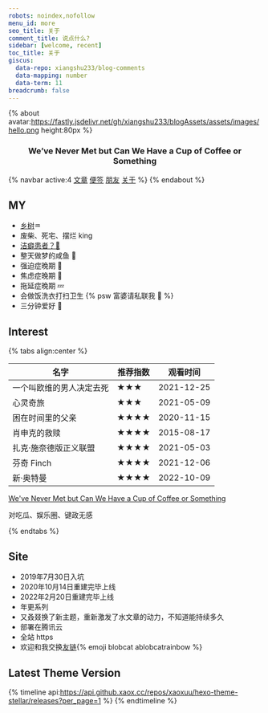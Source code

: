 ```yaml
---
robots: noindex,nofollow
menu_id: more
seo_title: 关于
comment_title: 说点什么?
sidebar: [welcome, recent]
toc_title: 关于
giscus:
  data-repo: xiangshu233/blog-comments
  data-mapping: number
  data-term: 11
breadcrumb: false
---
```


{% about avatar:https://fastly.jsdelivr.net/gh/xiangshu233/blogAssets/assets/images/hello.png height:80px %}

<h3 style="text-align: center">We’ve Never Met but Can We Have a Cup of Coffee or Something</h3>

{% navbar  active:4 [文章](/) [便签](/notes/) [朋友](/friends/)  [关于](/about/) %}
{% endabout %}

## MY

- [乡树](https://www.16personalities.com/profiles/adf14902911ea)♒️
- 废柴、死宅、摆烂 king
- [洁癖患者？🥴](https://b23.tv/NnaTV5)
- 整天做梦的咸鱼 🎣
- 强迫症晚期 🤯
- 焦虑症晚期 💭
- 拖延症晚期 💤
- 会做饭洗衣打扫卫生 {% psw  富婆请私联我 🤤 %}
- 三分钟爱好 🫡

## Interest

{% tabs align:center %}

<!-- tab 影视 -->

| 名字                     | 推荐指数 | 观看时间   |
| ------------------------ | -------- | ---------- |
| 一个叫欧维的男人决定去死 | ★★★     | 2021-12-25 |
| 心灵奇旅                 | ★★★    | 2021-05-09 |
| 困在时间里的父亲         | ★★★★     | 2020-11-15 |
| 肖申克的救赎             | ★★★★    | 2015-08-17 |
| 扎克·施奈德版正义联盟    | ★★★★    | 2021-05-03 |
| 芬奇 Finch               | ★★★★     | 2021-12-06 |
| 新·奥特曼               | ★★★★      | 2022-10-09 |

<!-- tab 音乐 -->

[We've Never Met but Can We Have a Cup of Coffee or Something](https://music.163.com/#/song?id=1398802958)

<!-- tab 话题 -->

对吃瓜、娱乐圈、键政无感

{% endtabs %}

## Site

- 2019年7月30日入坑
- 2020年10月14日重建完毕上线
- 2022年2月20日重建完毕上线
- 年更系列
- 又叒叕换了新主题，重新激发了水文章的动力，不知道能持续多久
- 部署在腾讯云
- 全站 https
- 欢迎和我交换[友链](https://xiangshu233.cn/friends/){% emoji blobcat ablobcatrainbow %}

## Latest Theme Version

{% timeline api:https://api.github.xaox.cc/repos/xaoxuu/hexo-theme-stellar/releases?per_page=1 %}
{% endtimeline %}
